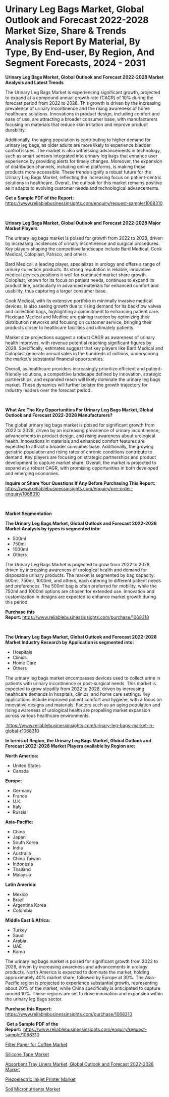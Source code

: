 <p><h1>Urinary Leg Bags Market, Global Outlook and Forecast 2022-2028 Market Size, Share & Trends Analysis Report By Material, By Type, By End-user, By Region, And Segment Forecasts, 2024 - 2031</h1></p><p><strong>Urinary Leg Bags Market, Global Outlook and Forecast 2022-2028 Market Analysis and Latest Trends</strong></p>
<p><p>The Urinary Leg Bags Market is experiencing significant growth, projected to expand at a compound annual growth rate (CAGR) of 10% during the forecast period from 2022 to 2028. This growth is driven by the increasing prevalence of urinary incontinence and the rising awareness of home healthcare solutions. Innovations in product design, including comfort and ease of use, are attracting a broader consumer base, with manufacturers focusing on materials that reduce skin irritation and improve product durability. </p><p>Additionally, the aging population is contributing to higher demand for urinary leg bags, as older adults are more likely to experience bladder control issues. The market is also witnessing advancements in technology, such as smart sensors integrated into urinary leg bags that enhance user experience by providing alerts for timely changes. Moreover, the expansion of distribution channels, including online platforms, is making these products more accessible. These trends signify a robust future for the Urinary Leg Bags Market, reflecting the increasing focus on patient-centric solutions in healthcare. Overall, the outlook for this market remains positive as it adapts to evolving customer needs and technological advancements.</p></p>
<p><strong>Get a Sample PDF of the Report:&nbsp;</strong> <a href="https://www.reliablebusinessinsights.com/enquiry/request-sample/1068310">https://www.reliablebusinessinsights.com/enquiry/request-sample/1068310</a></p>
<p>&nbsp;</p>
<p><strong>Urinary Leg Bags Market, Global Outlook and Forecast 2022-2028 Major Market Players</strong></p>
<p><p>The urinary leg bags market is poised for growth from 2022 to 2028, driven by increasing incidences of urinary incontinence and surgical procedures. Key players shaping the competitive landscape include Bard Medical, Cook Medical, Coloplast, Pahsco, and others.</p><p>Bard Medical, a leading player, specializes in urology and offers a range of urinary collection products. Its strong reputation in reliable, innovative medical devices positions it well for continued market share growth. Coloplast, known for its focus on patient needs, continues to expand its product line, particularly in advanced materials for enhanced comfort and usability, thus capturing a larger consumer base.</p><p>Cook Medical, with its extensive portfolio in minimally invasive medical devices, is also seeing growth due to rising demand for its backflow valves and collection bags, highlighting a commitment to enhancing patient care. Flexicare Medical and Medline are gaining traction by optimizing their distribution networks and focusing on customer service, bringing their products closer to healthcare facilities and ultimately patients.</p><p>Market size projections suggest a robust CAGR as awareness of urinary health improves, with revenue potential reaching significant figures by 2028. Specifically, estimates suggest that key players like Bard Medical and Coloplast generate annual sales in the hundreds of millions, underscoring the market's substantial financial opportunities.</p><p>Overall, as healthcare providers increasingly prioritize efficient and patient-friendly solutions, a competitive landscape defined by innovation, strategic partnerships, and expanded reach will likely dominate the urinary leg bags market. These dynamics will further bolster the growth trajectory for industry leaders over the forecast period.</p></p>
<p>&nbsp;</p>
<p><strong>What Are The Key Opportunities For Urinary Leg Bags Market, Global Outlook and Forecast 2022-2028 Manufacturers?</strong></p>
<p><p>The global urinary leg bags market is poised for significant growth from 2022 to 2028, driven by an increasing prevalence of urinary incontinence, advancements in product design, and rising awareness about urological health. Innovations in materials and enhanced comfort features are expected to attract a broader consumer base. Additionally, the growing geriatric population and rising rates of chronic conditions contribute to demand. Key players are focusing on strategic partnerships and product development to capture market share. Overall, the market is projected to expand at a robust CAGR, with promising opportunities in both developed and emerging economies.</p></p>
<p><strong>Inquire or Share Your Questions If Any Before Purchasing This Report:</strong> <a href="https://www.reliablebusinessinsights.com/enquiry/pre-order-enquiry/1068310">https://www.reliablebusinessinsights.com/enquiry/pre-order-enquiry/1068310</a></p>
<p>&nbsp;</p>
<p><strong>Market Segmentation</strong></p>
<p><strong>The Urinary Leg Bags Market, Global Outlook and Forecast 2022-2028 Market Analysis by types is segmented into:</strong></p>
<p><ul><li>500ml</li><li>750ml</li><li>1000ml</li><li>Others</li></ul></p>
<p><p>The Urinary Leg Bags Market is projected to grow from 2022 to 2028, driven by increasing awareness of urological health and demand for disposable urinary products. The market is segmented by bag capacity: 500ml, 750ml, 1000ml, and others, each catering to different patient needs and preferences. The 500ml bag is often preferred for mobility, while the 750ml and 1000ml options are chosen for extended use. Innovation and customization in designs are expected to enhance market growth during this period.</p></p>
<p><strong>Purchase this Report:&nbsp;</strong><a href="https://www.reliablebusinessinsights.com/purchase/1068310">https://www.reliablebusinessinsights.com/purchase/1068310</a></p>
<p>&nbsp;</p>
<p><strong>The Urinary Leg Bags Market, Global Outlook and Forecast 2022-2028 Market Industry Research by Application is segmented into:</strong></p>
<p><ul><li>Hospitals</li><li>Clinics</li><li>Home Care</li><li>Others</li></ul></p>
<p><p>The urinary leg bags market encompasses devices used to collect urine in patients with urinary incontinence or post-surgical needs. This market is expected to grow steadily from 2022 to 2028, driven by increasing healthcare demands in hospitals, clinics, and home care settings. Key applications include improved patient comfort and hygiene, with a focus on innovative designs and materials. Factors such as an aging population and rising awareness of urological health are propelling market expansion across various healthcare environments.</p></p>
<p><a href="https://www.reliablebusinessinsights.com/urinary-leg-bags-market-in-global-r1068310">&nbsp;https://www.reliablebusinessinsights.com/urinary-leg-bags-market-in-global-r1068310</a></p>
<p><strong>In terms of Region, the Urinary Leg Bags Market, Global Outlook and Forecast 2022-2028 Market Players available by Region are:</strong></p>
<p>
    <p> <strong> North America: </strong>
        <ul>
            <li>United States</li>
            <li>Canada</li>
        </ul>
        </p> 
    <p> <strong> Europe: </strong>
        <ul>
            <li>Germany</li>
            <li>France</li>
            <li>U.K.</li>
            <li>Italy</li>
            <li>Russia</li>
        </ul>
        </p> 
    <p> <strong> Asia-Pacific: </strong>
        <ul>
            <li>China</li>
            <li>Japan</li>
            <li>South Korea</li>
            <li>India</li>
            <li>Australia</li>
            <li>China Taiwan</li>
            <li>Indonesia</li>
            <li>Thailand</li>
            <li>Malaysia</li>
        </ul>
        </p> 
    <p> <strong> Latin America: </strong>
        <ul>
            <li>Mexico</li>
            <li>Brazil</li>
            <li>Argentina Korea</li>
            <li>Colombia</li>
        </ul>
        </p> 
    <p> <strong> Middle East & Africa: </strong>
        <ul>
            <li>Turkey</li>
            <li>Saudi</li>
            <li>Arabia</li>
            <li>UAE</li>
            <li>Korea</li>
        </ul>
    </p>
    </p>
<p><p>The urinary leg bags market is poised for significant growth from 2022 to 2028, driven by increasing awareness and advancements in urology products. North America is expected to dominate the market, holding approximately 40% market share, followed by Europe at 30%. The Asia-Pacific region is projected to experience substantial growth, representing about 20% of the market, while China specifically is anticipated to capture around 10%. These regions are set to drive innovation and expansion within the urinary leg bags sector.</p></p>
<p><strong>Purchase this Report: </strong><a href="https://www.reliablebusinessinsights.com/purchase/1068310">https://www.reliablebusinessinsights.com/purchase/1068310</a></p>
<p>&nbsp;<strong>Get a Sample PDF of the Report:&nbsp;&nbsp;</strong><a href="https://www.reliablebusinessinsights.com/enquiry/request-sample/1068310">https://www.reliablebusinessinsights.com/enquiry/request-sample/1068310</a></p>
<p><strong></strong></p>
<p><p><a href="https://medium.com/@addiehirthe44/the-global-filter-paper-for-coffee-market-is-a-dynamic-and-growing-industry-584b636da020">Filter Paper for Coffee Market</a></p><p><a href="https://issuu.com/reportprime-2/docs/silicone-tape-market-size-2030.pptx_a06e414b1deff7">Silicone Tape Market</a></p><p><a href="https://github.com/aiko92han/Market-Research-Report-List-1/blob/main/absorbent-tray-liners-market-global-outlook-and-forecast-2022-2028-market.md">Absorbent Tray Liners Market, Global Outlook and Forecast 2022-2028 Market</a></p><p><a href="https://www.linkedin.com/pulse/how-regions-adapting-piezoelectric-inkjet-printer-market-9l5cf?trackingId=w%2FYMYfDZT3qUlhil5HcXxg%3D%3D">Piezoelectric Inkjet Printer Market</a></p><p><a href="https://issuu.com/reportprime-2/docs/soil-micronutrients-market-size-203_97f36b50cc40fb">Soil Micronutrients Market</a></p></p>